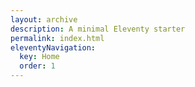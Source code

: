 ```yaml
---
layout: archive
description: A minimal Eleventy starter
permalink: index.html
eleventyNavigation:
  key: Home
  order: 1
---
```

